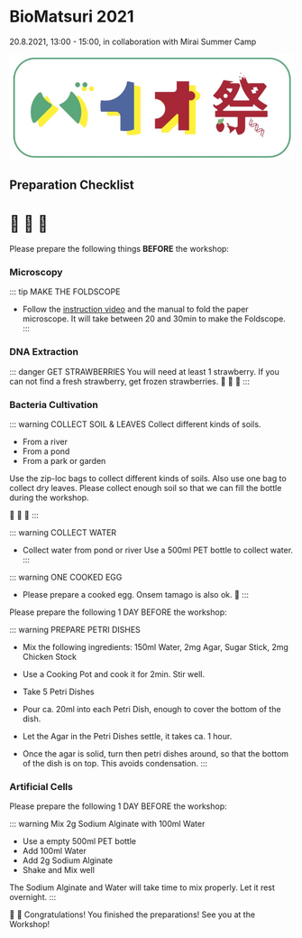# BioMatsuri 2021

20.8.2021, 13:00 - 15:00, in collaboration with Mirai Summer Camp


![BioMatsuri](./images/biomatsuri.jpg)


## Preparation Checklist

# :strawberry: :leaves: :egg:

Please prepare the following things **BEFORE** the workshop:

### Microscopy
::: tip MAKE THE FOLDSCOPE
- Follow the [instruction video](microscopy) and the manual to fold the paper microscope. It will take between 20 and 30min to make the Foldscope.
:::

### DNA Extraction
::: danger GET STRAWBERRIES
You will need at least 1 strawberry. If you can not find a fresh strawberry, get frozen strawberries.
:strawberry: :strawberry: :strawberry:
:::

### Bacteria Cultivation

::: warning COLLECT SOIL & LEAVES
Collect different kinds of soils.
- From a river
- From a pond
- From a park or garden

Use the zip-loc bags to collect different kinds of soils. Also use one bag to collect dry leaves.
Please collect enough soil so that we can fill the bottle during the workshop.

:leaves: :leaves: :leaves:
:::

::: warning COLLECT WATER
- Collect water from pond or river
Use a 500ml PET bottle to collect water.
:::


::: warning ONE COOKED EGG
- Please prepare a cooked egg. Onsem tamago is also ok.
:egg:
:::

Please prepare the following 1 DAY BEFORE the workshop:

::: warning PREPARE PETRI DISHES

- Mix the following ingredients: 150ml Water, 2mg Agar, Sugar Stick, 2mg Chicken Stock

- Use a Cooking Pot and cook it for 2min. Stir well.

- Take 5 Petri Dishes

- Pour ca. 20ml into each Petri Dish, enough to cover the bottom of the dish.

- Let the Agar in the Petri Dishes settle, it takes ca. 1 hour.

- Once the agar is solid, turn then petri dishes around, so that the bottom of the dish is on top. This avoids condensation.
:::

### Artificial Cells

Please prepare the following 1 DAY BEFORE the workshop:

::: warning Mix 2g Sodium Alginate with 100ml Water
- Use a empty 500ml PET bottle
- Add 100ml Water
- Add 2g Sodium Alginate
- Shake and Mix well

The Sodium Alginate and Water will take time to mix properly. Let it rest overnight.
:::

:100: :tada: Congratulations! You finished the preparations! See you at the Workshop!

